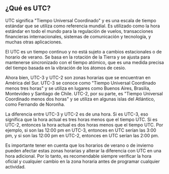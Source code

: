 ## ¿Qué es UTC?

UTC significa "Tiempo Universal Coordinado" y es una escala de tiempo estándar que se utiliza como referencia mundial. Es utilizado como la hora estándar en todo el mundo para la regulación de vuelos, transacciones financieras internacionales, sistemas de comunicación y tecnología, y muchas otras aplicaciones.

El UTC es un tiempo continuo y no está sujeto a cambios estacionales o de horario de verano. Se basa en la rotación de la Tierra y se ajusta para mantenerse sincronizado con el tiempo atómico, que es una medida precisa del tiempo basada en la vibración de los átomos de cesio.

Ahora bien, UTC-3 y UTC-2 son zonas horarias que se encuentran en América del Sur. UTC-3 se conoce como "Tiempo Universal Coordinado menos tres horas" y se utiliza en lugares como Buenos Aires, Brasilia, Montevideo y Santiago de Chile. UTC-2, por su parte, es "Tiempo Universal Coordinado menos dos horas" y se utiliza en algunas islas del Atlántico, como Fernando de Noronha.

La diferencia entre UTC-3 y UTC-2 es de una hora. Si es UTC-3, eso significa que la hora actual es tres horas menos que el tiempo UTC. Si es UTC-2, entonces la hora actual es dos horas menos que el tiempo UTC. Por ejemplo, si son las 12:00 pm en UTC-3, entonces en UTC serían las 3:00 pm, y si son las 12:00 pm en UTC-2, entonces en UTC serían las 2:00 pm.

Es importante tener en cuenta que los horarios de verano o de invierno pueden afectar estas zonas horarias y alterar la diferencia con UTC en una hora adicional. Por lo tanto, es recomendable siempre verificar la hora oficial y cualquier cambio en la zona horaria antes de programar cualquier actividad.